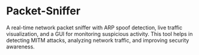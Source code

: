 # Packet-Sniffer
A real-time network packet sniffer with ARP spoof detection, live traffic visualization, and a GUI for monitoring suspicious activity. This tool helps in detecting MITM attacks, analyzing network traffic, and improving security awareness.
